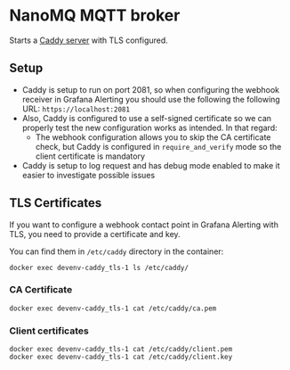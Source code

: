 # NanoMQ MQTT broker

Starts a [Caddy server](https://caddyserver.com/) with TLS configured.

## Setup

- Caddy is setup to run on port 2081, so when configuring the webhook receiver in Grafana Alerting you should use the
following the following URL: `https://localhost:2081`
- Also, Caddy is configured to use a self-signed certificate so we can properly test the new configuration works as
intended. In that regard:
  - The webhook configuration allows you to skip the CA certificate check, but Caddy is configured in
  `require_and_verify` mode so the client certificate is mandatory
- Caddy is setup to log request and has debug mode enabled to make it easier to investigate possible issues

## TLS Certificates

If you want to configure a webhook contact point in Grafana Alerting with TLS, you need to provide a certificate and key.

You can find them in `/etc/caddy` directory in the container:

``` shell
docker exec devenv-caddy_tls-1 ls /etc/caddy/
```

### CA Certificate

``` shell
docker exec devenv-caddy_tls-1 cat /etc/caddy/ca.pem
```

### Client certificates

``` shell
docker exec devenv-caddy_tls-1 cat /etc/caddy/client.pem
docker exec devenv-caddy_tls-1 cat /etc/caddy/client.key
```
